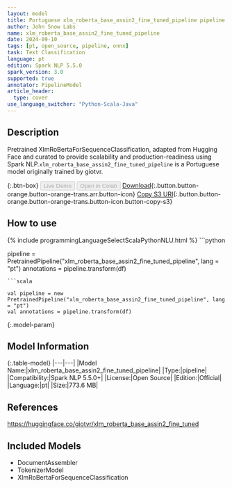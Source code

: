 ```yaml
---
layout: model
title: Portuguese xlm_roberta_base_assin2_fine_tuned_pipeline pipeline XlmRoBertaForSequenceClassification from giotvr
author: John Snow Labs
name: xlm_roberta_base_assin2_fine_tuned_pipeline
date: 2024-09-10
tags: [pt, open_source, pipeline, onnx]
task: Text Classification
language: pt
edition: Spark NLP 5.5.0
spark_version: 3.0
supported: true
annotator: PipelineModel
article_header:
  type: cover
use_language_switcher: "Python-Scala-Java"
---
```


## Description

Pretrained XlmRoBertaForSequenceClassification, adapted from Hugging Face and curated to provide scalability and production-readiness using Spark NLP.`xlm_roberta_base_assin2_fine_tuned_pipeline` is a Portuguese model originally trained by giotvr.

{:.btn-box}
<button class="button button-orange" disabled>Live Demo</button>
<button class="button button-orange" disabled>Open in Colab</button>
[Download](https://s3.amazonaws.com/auxdata.johnsnowlabs.com/public/models/xlm_roberta_base_assin2_fine_tuned_pipeline_pt_5.5.0_3.0_1725969058384.zip){:.button.button-orange.button-orange-trans.arr.button-icon}
[Copy S3 URI](s3://auxdata.johnsnowlabs.com/public/models/xlm_roberta_base_assin2_fine_tuned_pipeline_pt_5.5.0_3.0_1725969058384.zip){:.button.button-orange.button-orange-trans.button-icon.button-copy-s3}

## How to use



<div class="tabs-box" markdown="1">
{% include programmingLanguageSelectScalaPythonNLU.html %}
```python

pipeline = PretrainedPipeline("xlm_roberta_base_assin2_fine_tuned_pipeline", lang = "pt")
annotations =  pipeline.transform(df)   

```
```scala

val pipeline = new PretrainedPipeline("xlm_roberta_base_assin2_fine_tuned_pipeline", lang = "pt")
val annotations = pipeline.transform(df)

```
</div>

{:.model-param}
## Model Information

{:.table-model}
|---|---|
|Model Name:|xlm_roberta_base_assin2_fine_tuned_pipeline|
|Type:|pipeline|
|Compatibility:|Spark NLP 5.5.0+|
|License:|Open Source|
|Edition:|Official|
|Language:|pt|
|Size:|773.6 MB|

## References

https://huggingface.co/giotvr/xlm_roberta_base_assin2_fine_tuned

## Included Models

- DocumentAssembler
- TokenizerModel
- XlmRoBertaForSequenceClassification